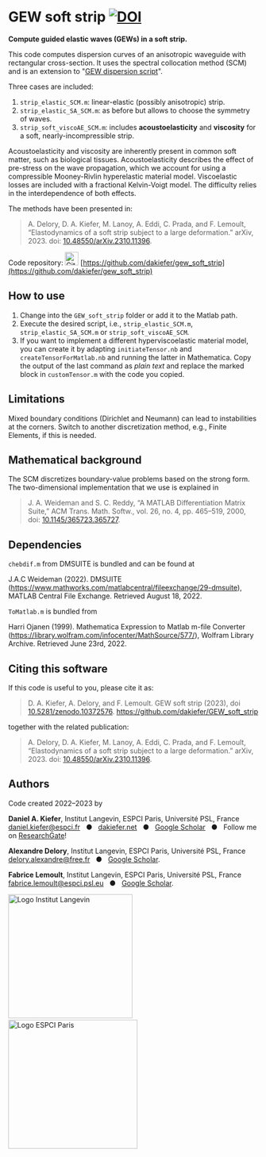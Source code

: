 # GEW soft strip [![DOI](https://zenodo.org/badge/DOI/10.5281/zenodo.10372576.svg)](https://doi.org/10.5281/zenodo.10372576)

**Compute guided elastic waves (GEWs) in a soft strip.** 

This code computes dispersion curves of an anisotropic waveguide with rectangular cross-section. It uses the spectral collocation method (SCM) and is an extension to "[GEW dispersion script](https://github.com/dakiefer/GEW_dispersion_script)".

Three cases are included: 
1. `strip_elastic_SCM.m`: linear-elastic (possibly anisotropic) strip.
2. `strip_elastic_SA_SCM.m`: as before but allows to choose the symmetry of waves.
3. `strip_soft_viscoAE_SCM.m`: includes **acoustoelasticity** and **viscosity** for a soft, nearly-incompressible strip.

Acoustoelasticity and viscosity are inherently present in common soft matter, such as biological tissues. Acoustoelasticity describes the effect of pre-stress on the wave propagation, which we account for using a compressible Mooney-Rivlin hyperelastic material model. Viscoelastic losses are included with a fractional Kelvin-Voigt model. The difficulty relies in the interdependence of both effects. 

The methods have been presented in:

> A. Delory, D. A. Kiefer, M. Lanoy, A. Eddi, C. Prada, and F. Lemoult, “Elastodynamics of a soft strip subject to a large deformation.” arXiv, 2023. doi: [10.48550/arXiv.2310.11396](http://doi.org/10.48550/arXiv.2310.11396).

Code repository: [<img src="https://www.svgrepo.com/show/35001/github.svg" alt="GitHub" width="27px" />](https://github.com/dakiefer/gew_zgv_computation) [https://github.com/dakiefer/gew_soft_strip](https://github.com/dakiefer/gew_soft_strip)

## How to use

1. Change into the `GEW_soft_strip` folder or add it to the Matlab path.
2. Execute the desired script, i.e., `strip_elastic_SCM.m`, `strip_elastic_SA_SCM.m` or `strip_soft_viscoAE_SCM`. 
3. If you want to implement a different hyperviscoelastic material model, you can create it by adapting `initiateTensor.nb` and `createTensorForMatlab.nb` and running the latter in Mathematica. Copy the output of the last command as *plain text* and replace the marked block in `customTensor.m` with the code you copied. 

## Limitations 

Mixed boundary conditions (Dirichlet and Neumann) can lead to instabilities at the corners. Switch to another discretization method, e.g., Finite Elements, if this is needed.

## Mathematical background 

The SCM discretizes boundary-value problems based on the strong form. The two-dimensional implementation that we use is explained in 
> J. A. Weideman and S. C. Reddy, “A MATLAB Differentiation Matrix Suite,” ACM Trans. Math. Softw., vol. 26, no. 4, pp. 465–519, 2000, doi: [10.1145/365723.365727](http://doi.org/10.1145/365723.365727).

## Dependencies

`chebdif.m` from DMSUITE is bundled and can be found at

J.A.C Weideman (2022). DMSUITE (https://www.mathworks.com/matlabcentral/fileexchange/29-dmsuite), MATLAB Central File Exchange. Retrieved August 18, 2022.

`ToMatlab.m` is bundled from

Harri Ojanen (1999). Mathematica Expression to Matlab m-file Converter (https://library.wolfram.com/infocenter/MathSource/577/), Wolfram Library Archive. Retrieved  June 23rd, 2022.

## Citing this software

If this code is useful to you, please cite it as:

> D. A. Kiefer, A. Delory, and F. Lemoult. GEW soft strip (2023), doi [10.5281/zenodo.10372576](http://doi.org/10.5281/zenodo.10372576). https://github.com/dakiefer/GEW_soft_strip

together with the related publication:

> A. Delory, D. A. Kiefer, M. Lanoy, A. Eddi, C. Prada, and F. Lemoult, “Elastodynamics of a soft strip subject to a large deformation.” arXiv, 2023. doi: [10.48550/arXiv.2310.11396](http://doi.org/10.48550/arXiv.2310.11396).

## Authors

Code created 2022–2023 by

**Daniel A. Kiefer**, Institut Langevin, ESPCI Paris, Université PSL, France<br/>
[daniel.kiefer@espci.fr](mailto:daniel.kiefer@espci.fr) &nbsp; ● &nbsp; [dakiefer.net](https://dakiefer.net) &nbsp; ● &nbsp; [Google Scholar](https://scholar.google.de/citations?user=odSy3v4AAAAJ&hl=en) &nbsp; ● &nbsp; Follow me on [ResearchGate](https://www.researchgate.net/profile/Daniel-Kiefer-5)!

**Alexandre Delory**, Institut Langevin, ESPCI Paris, Université PSL, France<br/>
[delory.alexandre@free.fr](mailto:delory.alexandre@free.fr) &nbsp; ● &nbsp; [Google Scholar](https://scholar.google.de/citations?hl=en&user=OgjaLqIAAAAJ).

**Fabrice Lemoult**, Institut Langevin, ESPCI Paris, Université PSL, France<br/>
[fabrice.lemoult@espci.psl.eu](mailto:fabrice.lemoult@espci.psl.eu) &nbsp; ● &nbsp; [Google Scholar](https://scholar.google.de/citations?user=Gy6ImbgAAAAJ).

[<img src="https://user-images.githubusercontent.com/3725269/185571121-f5fcd518-32de-40b2-b4b1-f4ef0610ccd1.svg" alt="Logo Institut Langevin" width="250px" />](https://www.institut-langevin.espci.fr) &nbsp;&nbsp;&nbsp;&nbsp;&nbsp;&nbsp; [<img src="https://user-images.githubusercontent.com/3725269/185570398-ca2796ab-2bd3-4171-a7a6-af1f74014504.svg" alt="Logo ESPCI Paris" width="260px" />](https://www.espci.psl.eu/en/)
